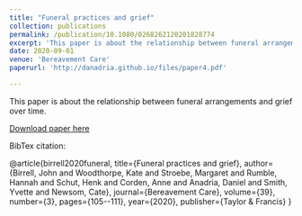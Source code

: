 ```yaml
---
title: "Funeral practices and grief"
collection: publications
permalink: /publication/10.1080/0268262120201828774
excerpt: 'This paper is about the relationship between funeral arrangements and grief over time.'
date: 2020-09-01
venue: 'Bereavement Care'
paperurl: 'http://danadria.github.io/files/paper4.pdf'

---
```

This paper is about the relationship between funeral arrangements and grief over time.

[Download paper here](http://danadria.github.io/files/paper4.pdf)

BibTex citation: 

@article{birrell2020funeral,
  title={Funeral practices and grief},
  author={Birrell, John and Woodthorpe, Kate and Stroebe, Margaret and Rumble, Hannah and Schut, Henk and Corden, Anne and Anadria, Daniel and Smith, Yvette and Newsom, Cate},
  journal={Bereavement Care},
  volume={39},
  number={3},
  pages={105--111},
  year={2020},
  publisher={Taylor \& Francis}
}